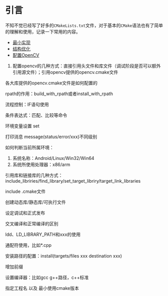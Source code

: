 
# 引言

不知不觉已经写了好多的`CMakeLists.txt`文件，对于基本的`CMake`语法也有了简单的理解和使用，记录一下常用的内容。

* [最小实现](./minimum.md)
* [结构优化](./optimization.md)
* [配置OpenCV](./opencv.md)


1. 配置opencv的几种方式：直接引用头文件和库文件（调试阶段是否可以额外引用源文件）；引用opencv提供的opencv.cmake文件


各大库提供的opencv.cmake文件是如何配置的

rpath的作用：build_with_rpath或者install_with_rpath

流程控制：IF语句使用

条件表达式：匹配、比较等命令

环境变量设置 set

打印消息 message(status/error/xxx)不同级别

如何判断当前所属环境：

1. 系统名称：Android/Linux/Win32/Win64
2. 系统所使用处理器：x86/arm

引用库和链接库的几种方式：include_libriries/find_library/set_target_libriry/target_link_libraries

include .cmake文件

创建动态库/静态库/可执行文件

设定调试和正式发布

交叉编译和正常编译的区别

ldd、LD_LIBRARY_PATH和xxx的使用

通配符使用，比如*.cpp

安装路径的配置：install(targets/files xxx destination xxx)

增加前缀

设置编译器：比如gcc g++路径，c++标准

指定工程名 以及 最小使用cmake版本